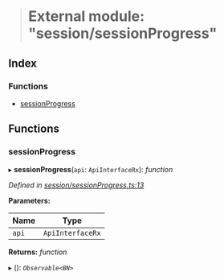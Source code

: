 > # External module: "session/sessionProgress"

## Index

### Functions

* [sessionProgress](_session_sessionprogress_.md#sessionprogress)

## Functions

###  sessionProgress

▸ **sessionProgress**(`api`: `ApiInterfaceRx`): *function*

*Defined in [session/sessionProgress.ts:13](https://github.com/polkadot-js/api/blob/7e3da63/packages/api-derive/src/session/sessionProgress.ts#L13)*

**Parameters:**

Name | Type |
------ | ------ |
`api` | `ApiInterfaceRx` |

**Returns:** *function*

▸ (): *`Observable<BN>`*